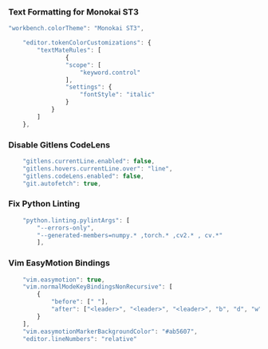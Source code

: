 ### Text Formatting for Monokai ST3
```javascript
"workbench.colorTheme": "Monokai ST3",

    "editor.tokenColorCustomizations": {
        "textMateRules": [
                {
                "scope": [
                    "keyword.control"
                ],
                "settings": {
                    "fontStyle": "italic"
                }
            }
        ]
    },

```

### Disable Gitlens CodeLens
```javascript
    "gitlens.currentLine.enabled": false,
    "gitlens.hovers.currentLine.over": "line",
    "gitlens.codeLens.enabled": false,
    "git.autofetch": true,
```


### Fix Python Linting
```javascript
    "python.linting.pylintArgs": [
        "--errors-only",
        "--generated-members=numpy.* ,torch.* ,cv2.* , cv.*"
        ],
```

### Vim EasyMotion Bindings
```javascript
    "vim.easymotion": true,
    "vim.normalModeKeyBindingsNonRecursive": [
        {
            "before": [" "],
            "after": ["<leader>", "<leader>", "<leader>", "b", "d", "w"]     
        }
    ],
    "vim.easymotionMarkerBackgroundColor": "#ab5607",
    "editor.lineNumbers": "relative"
```